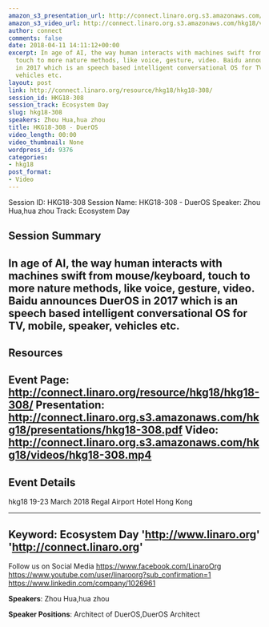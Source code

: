 ```yaml
---
amazon_s3_presentation_url: http://connect.linaro.org.s3.amazonaws.com/hkg18/presentations/hkg18-308.pdf
amazon_s3_video_url: http://connect.linaro.org.s3.amazonaws.com/hkg18/videos/hkg18-308.mp4
author: connect
comments: false
date: 2018-04-11 14:11:12+00:00
excerpt: In age of AI, the way human interacts with machines swift from mouse/keyboard,
  touch to more nature methods, like voice, gesture, video. Baidu announces DuerOS
  in 2017 which is an speech based intelligent conversational OS for TV, mobile, speaker,
  vehicles etc.
layout: post
link: http://connect.linaro.org/resource/hkg18/hkg18-308/
session_id: HKG18-308
session_track: Ecosystem Day
slug: hkg18-308
speakers: Zhou Hua,hua zhou
title: HKG18-308 - DuerOS
video_length: 00:00
video_thumbnail: None
wordpress_id: 9376
categories:
- hkg18
post_format:
- Video
---
```


Session ID: HKG18-308
Session Name: HKG18-308 - DuerOS
Speaker: Zhou Hua,hua zhou
Track: Ecosystem Day


## Session Summary
In age of AI, the way human interacts with machines swift from mouse/keyboard, touch to more nature methods, like voice, gesture, video. Baidu announces DuerOS in 2017 which is an speech based intelligent conversational OS for TV, mobile, speaker, vehicles etc.
---------------------------------------------------
## Resources
Event Page: http://connect.linaro.org/resource/hkg18/hkg18-308/
Presentation: http://connect.linaro.org.s3.amazonaws.com/hkg18/presentations/hkg18-308.pdf
Video: http://connect.linaro.org.s3.amazonaws.com/hkg18/videos/hkg18-308.mp4
 ---------------------------------------------------
## Event Details
hkg18
19-23 March 2018 
Regal Airport Hotel Hong Kong

---------------------------------------------------
Keyword: Ecosystem Day
'http://www.linaro.org'
'http://connect.linaro.org'
---------------------------------------------------
Follow us on Social Media
https://www.facebook.com/LinaroOrg
https://www.youtube.com/user/linaroorg?sub_confirmation=1
https://www.linkedin.com/company/1026961

**Speakers**: Zhou Hua,hua zhou

**Speaker Positions**: Architect of DuerOS,DuerOS Architect


